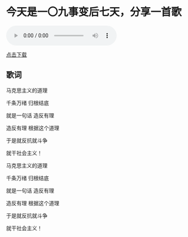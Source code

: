 # 今天是一〇九事变后七天，分享一首歌

<audio controls type="audio/mp3" src="../../../assets/20241016.mp3"></audio>

[点击下载](../../../assets/20241016.mp3)


## 歌词
马克思主义的道理

千条万绪 归根结底

就是一句话 造反有理

造反有理 根据这个道理

于是就反抗就斗争

就干社会主义！

马克思主义的道理

千条万绪 归根结底

就是一句话 造反有理

造反有理 根据这个道理

于是就反抗就斗争

就干社会主义！